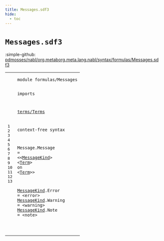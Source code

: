 ```yaml
---
title: Messages.sdf3
hide:
  - toc
---
```


# `Messages.sdf3`

:simple-github: [pdmosses/nabl/org.metaborg.meta.lang.nabl/syntax/formulas/Messages.sdf3]

[pdmosses/nabl/org.metaborg.meta.lang.nabl/syntax/formulas/Messages.sdf3]: https://github.com/pdmosses/nabl/blob/master/org.metaborg.meta.lang.nabl/syntax/formulas/Messages.sdf3 "The source file on GitHub"

<div class="sdf3"><table class="highlighttable"><tbody><tr><td class="linenos"><div class="linenodiv"><pre><span></span>1
2
3
4
5
6
7
8
9
10
11
12
13
</pre></div></td>
<td class="code"><pre><code><span class="keyword">module</span> <span id="formulas/Messages_7_24" title="Not referenced locally, nor via imports">formulas/Messages</span>

<span class="keyword">imports</span>

  <a href="../../terms/Terms.sdf3#terms/Terms_7_18" id="terms/Terms_37_48" title="Defined at ../../terms/Terms.sdf3 line 1">terms/Terms</a>

<span class="keyword">context-free syntax</span>

  <span id="Message_73_80" title="Not referenced locally, nor via imports">Message</span>.<span class="cons_Constructor"><span id="Message_81_88" title="Not referenced locally, nor via imports">Message</span></span> = &lt;&lt;<a href="#MessageKind_130_141" id="MessageKind_93_104" title="Defined at line 11, 12, 13">MessageKind</a>&gt; &lt;<a href="../../terms/Terms.sdf3#Term_523_527" id="Term_107_111" title="Defined at ../../terms/Terms.sdf3 line 29, 33, 34, 35, 36, 37, 38, 39, 40, 41, 42">Term</a>&gt; <span class="cons_String">on</span> &lt;<a href="../../terms/Terms.sdf3#Term_523_527" id="Term_117_121" title="Defined at ../../terms/Terms.sdf3 line 29, 33, 34, 35, 36, 37, 38, 39, 40, 41, 42">Term</a>&gt;&gt; 
  
  <a href="#MessageKind_93_104" id="MessageKind_130_141" title="Referenced at line 9">MessageKind</a>.<span class="cons_Constructor"><span id="Error_142_147" title="Not referenced locally, nor via imports">Error</span></span> = &lt;<span class="cons_String">error</span>&gt; 
  <a href="#MessageKind_93_104" id="MessageKind_161_172" title="Referenced at line 9">MessageKind</a>.<span class="cons_Constructor"><span id="Warning_173_180" title="Not referenced locally, nor via imports">Warning</span></span> = &lt;<span class="cons_String">warning</span>&gt; 
  <a href="#MessageKind_93_104" id="MessageKind_196_207" title="Referenced at line 9">MessageKind</a>.<span class="cons_Constructor"><span id="Note_208_212" title="Not referenced locally, nor via imports">Note</span></span> = &lt;<span class="cons_String">note</span>&gt; 

</code></pre></td></tr></tbody></table></div>